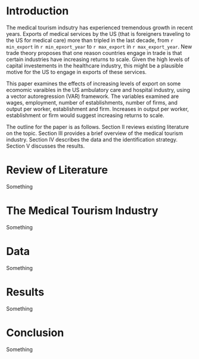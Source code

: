 Introduction
=============

The medical tourism indsutry has experienced tremendous growth in recent years.
Exports of medical services by the US (that is foreigners traveling to the US for
medical care) more than tripled in the last decade, from `r min_export` in `r min_epxort_year` to `r max_export` in `r max_export_year`.  New trade theory
proposes that one reason countries engage in trade is that certain industries have
increasing returns to scale.  Given the high levels of capital investements in the 
healthcare industry, this might be a plausible motive for the US to engage in
exports of these services.

This paper examines the effects of increasing levels of export on some ecomomic varaibles in the US ambulatory care and hospital industry, using a vector autoregression (VAR) framework.  The variables examined are wages, employment,
number of establishments, number of firms, and output per worker, establishment
and firm.  Increases in output per worker, establishment or firm would suggest
increasing returns to scale.

The outline for the paper is as follows. Section II reviews existing literature on the topic.  Section III provides a brief overview of the medical tourism industry.
Section IV describes the data and the identification strategy. Section V discusses
the results.

Review of Literature
=====================


Something


The Medical Tourism Industry
=============================

Something

Data
=====

Something

Results
========

Something

Conclusion
==========

Something
